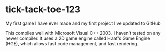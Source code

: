 # tick-tack-toe-123
My first game I have ever made and my first project I've updated to GitHub

This compiles well with Microsoft Visual C++ 2003. I haven't tested on any newer compiler. 
It uses a 2D game engine called Haaf's Game Engine (HGE), which allows fast code management, and fast rendering.

